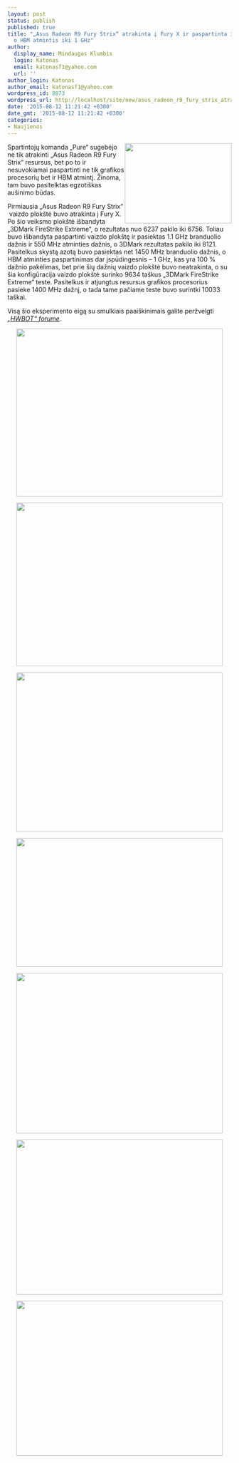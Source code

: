 ```yaml
---
layout: post
status: publish
published: true
title: "„Asus Radeon R9 Fury Strix“ atrakinta į Fury X ir paspartinta iki 1450 MHz,
  o HBM atmintis iki 1 GHz"
author:
  display_name: Mindaugas Klumbis
  login: Katonas
  email: katonasf1@yahoo.com
  url: ''
author_login: Katonas
author_email: katonasf1@yahoo.com
wordpress_id: 8873
wordpress_url: http://localhost/site/new/asus_radeon_r9_fury_strix_atrakinta_i_fury_x_ir_paspartinta_iki_1450_mhz_o_hbm_atmintis_iki_1_ghz/
date: '2015-08-12 11:21:42 +0300'
date_gmt: '2015-08-12 11:21:42 +0300'
categories:
- Naujienos
---
```

<p>
	<a href="http://technews.lt/userfiles/ASUS-Radeon-R9-Fury_HBM_OC_1-635x476.jpg"><img alt="" src="http://technews.lt/userfiles/ASUS-Radeon-R9-Fury_HBM_OC_1-635x476.jpg" style="width: 240px; height: 180px; float: right;" /></a>Spartintojų komanda &bdquo;Pure&ldquo; sugebėjo ne tik atrakinti &bdquo;Asus Radeon R9 Fury Strix&ldquo; resursus, bet po to ir nesuvokiamai paspartinti ne tik grafikos procesorių bet ir HBM atmintį. Žinoma, tam buvo pasitelktas egzoti&scaron;kas au&scaron;inimo būdas.</p>
<p>
	Pirmiausia &bdquo;Asus Radeon R9 Fury Strix&ldquo; &nbsp;vaizdo plok&scaron;tė buvo atrakinta į Fury X. Po &scaron;io veiksmo plok&scaron;tė i&scaron;bandyta &bdquo;3DMark FireStrike Extreme&ldquo;, o rezultatas nuo 6237 pakilo iki 6756. Toliau buvo i&scaron;bandyta paspartinti vaizdo plok&scaron;tę ir pasiektas 1.1 GHz branduolio dažnis ir 550 MHz atminties dažnis, o 3DMark rezultatas pakilo iki 8121. Pasitelkus skystą azotą buvo pasiektas net 1450 MHz branduolio dažnis, o HBM atminties paspartinimas dar įspūdingesnis &ndash; 1 GHz, kas yra 100 % dažnio pakėlimas, bet prie &scaron;ių dažnių vaizdo plok&scaron;tė buvo neatrakinta, o su &scaron;ia konfigūracija vaizdo plok&scaron;tė surinko 9634 ta&scaron;kus &bdquo;3DMark FireStrike Extreme&ldquo; teste. Pasitelkus ir atjungtus resursus grafikos procesorius pasieke 1400 MHz dažnį, o tada tame pačiame teste buvo surintki 10033 ta&scaron;kai.</p>
<p>
	Visą &scaron;io eksperimento eigą su smulkiais paai&scaron;kinimais galite peržvelgti <em><a href="http://forum.hwbot.org/showthread.php?t=142320">&bdquo;HWBOT&ldquo; forume</a></em>.</p>
<p style="text-align: center;">
	<img alt="" src="http://technews.lt/userfiles/ASUS-Radeon-R9-Fury_HBM_OC_Stock-635x516.jpg" style="width: 464px; height: 377px;" /></p>
<p style="text-align: center;">
	<a href="http://technews.lt/userfiles/ASUS-Radeon-R9-Fury_HBM_OC_4096-Stream-Processors-Unlock-635x502.jpg"><img alt="" src="http://technews.lt/userfiles/ASUS-Radeon-R9-Fury_HBM_OC_4096-Stream-Processors-Unlock-635x502.jpg" style="width: 464px; height: 367px;" /></a></p>
<p style="text-align: center;">
	<a href="http://technews.lt/userfiles/ASUS-Radeon-R9-Fury_HBM_OC_4096-Stream-Processors-Unlock OC.jpg"><img alt="" src="http://technews.lt/userfiles/ASUS-Radeon-R9-Fury_HBM_OC_4096-Stream-Processors-Unlock OC.jpg" style="width: 464px; height: 358px;" /></a></p>
<p style="text-align: center;">
	<a href="http://technews.lt/userfiles/9630.png"><img alt="" src="http://technews.lt/userfiles/9630.png" style="width: 464px; height: 289px;" /></a></p>
<p style="text-align: center;">
	<a href="http://technews.lt/userfiles/ASUS-Radeon-R9-Fury_HBM_OC_1000-MHz_Unlocked-635x492.png"><img alt="" src="http://technews.lt/userfiles/ASUS-Radeon-R9-Fury_HBM_OC_1000-MHz_Unlocked-635x492.png" style="width: 464px; height: 360px;" /></a></p>
<p style="text-align: center;">
	<a href="http://technews.lt/userfiles/ASUS-Radeon-R9-Fury_HBM_OC_Setup_6-635x476(1).jpg"><img alt="" src="http://technews.lt/userfiles/ASUS-Radeon-R9-Fury_HBM_OC_Setup_6-635x476(1).jpg" style="width: 464px; height: 348px;" /></a></p>
<p style="text-align: center;">
	<a href="http://technews.lt/userfiles/ASUS-Radeon-R9-Fury_HBM_OC_Setup_5-635x476.jpg"><img alt="" src="http://technews.lt/userfiles/ASUS-Radeon-R9-Fury_HBM_OC_Setup_5-635x476.jpg" style="width: 464px; height: 348px;" /></a></p>
